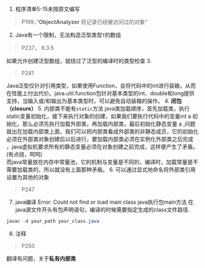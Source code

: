 1. 程序清单5-15未按原文编写
> P199，”**ObjectAnalyzer** 将记录已经被访问过的对象“
2.  Java有一个限制，无法构造泛型类型`T`的数组
> P237， 6.3.5

如果允许创建泛型数组，就绕过了泛型的编译时的类型检查
3.  
> P241

Java泛型仅针对引用类型，如果使用Function，会将代码中的int进行装箱，从而在性能上付出代价。java.util.function包针对基本类型的int、double和long提供支持，当输入或/和输出为基本类型时，可以避免自动装箱的操作。
4. **闭包（closure）**
5. 内部类不能有`static`方法
java类加载顺序，首先加载类，执行static变量初始化，接下来执行对象的创建，如果我们要执行代码中的变量int a 初始化，那么必须先执行加载外部类，再加载内部类，最后初始化静态变量 a ,问题就出在加载内部类上面，我们可以把内部类看成外部类的非静态成员，它的初始化必须在外部类对象创建后以后进行，要加载内部类必须在实例化外部类之后完成 ，java虚拟机要求所有的静态变量必须在对象创建之前完成，这样便产生了矛盾。  
(有点绕，呵呵)  
而java常量放在内存中常量池，它的机制与变量是不同的，编译时，加载常量是不需要加载类的，所以就没有上面那种矛盾。
6.  可以通过显式地命名将外部类引用设置为其他的对象
> P247
7. java编译 Error: Could not find or load main class java执行包main方法
在java源文件开头有包声明语句，编译的时候需要指定生成的class文件路径.
``` java
javac -d your_path your_class.java
```
8.  注释
> P250
> 
翻译有问题，关于**私有内部类**
<!--stackedit_data:
eyJoaXN0b3J5IjpbMTczMjEzNzkyMiwyNTYxMjcwODMsMjA3OT
Q0NTkwMSwtNjIzNTQ1ODI0LDE3MjE2MzI3MTcsNDU5MTYzMTc4
LC05Njc3MDcxOTVdfQ==
-->